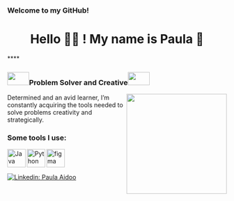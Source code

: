 ### Welcome to my GitHub!

<h1 align="center">Hello 👩‍💻 ! My name is Paula 👋</h1>
****

<h3 ><img  src="https://media2.giphy.com/media/fvHOa31B79mlKWC2re/giphy.gif?cid=ecf05e47cwfca7dqspp9ijoxupay506ydip2vc31ujl2lisj&rid=giphy.gif&ct=s" width="50" height='30'>Problem Solver and Creative<img  src="https://media2.giphy.com/media/fvHOa31B79mlKWC2re/giphy.gif?cid=ecf05e47cwfca7dqspp9ijoxupay506ydip2vc31ujl2lisj&rid=giphy.gif&ct=s" width="50" height='30'></h3>
  
<img align='right' src="https://media3.giphy.com/media/f6hnhHkks8bk4jwjh3/giphy.gif" width="230">
  
<p> Determined and an avid learner, I’m constantly acquiring the tools needed to solve problems creativity and strategically. </p>
 
### Some tools I use:


<a href="https://www.java.com" target="_blank"><img align="left" alt="Java" height ="42px" src="https://raw.githubusercontent.com/rahul-jha98/github_readme_icons/main/language_and_tools/square/java/java.svg"></a>
<a href="https://www.python.org" target="_blank"><img align="left" alt="Python" height ="42px" src="https://raw.githubusercontent.com/rahul-jha98/github_readme_icons/main/language_and_tools/square/python/python.svg"></a>
<a href="https://www.figma.com/" target="_blank"> <img src="https://raw.githubusercontent.com/rahul-jha98/github_readme_icons/main/language_and_tools/square/figma/figma.svg" alt="figma" height='42px'/> </a>

[![Linkedin: Paula Aidoo](https://img.shields.io/badge/-Paula_Aidoo-blue?style=flat-square&logo=Linkedin&logoColor=white&link=https://www.linkedin.com/in/paulaaidoo/)](https://www.linkedin.com/in/paulaaidoo/)


<!--
Here are some ideas to get you started:

- 🔭 I’m currently working on ...
- 🌱 I’m currently learning ...
- 👯 I’m looking to collaborate on ...
- 🤔 I’m looking for help with ...
- 💬 Ask me about ...
- 📫 How to reach me: ...
- 😄 Pronouns: ...
- ⚡ Fun fact: ...
-->
